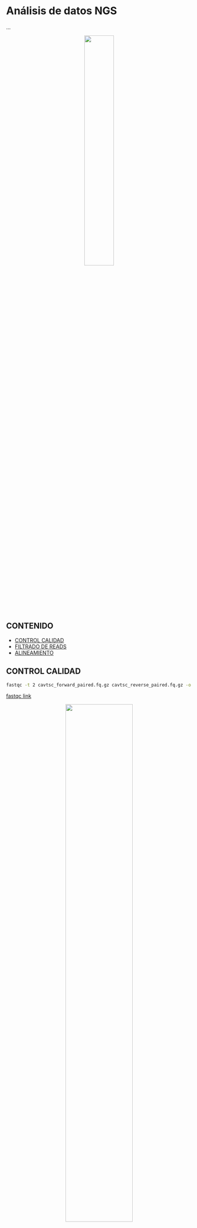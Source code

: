 Análisis de datos NGS
=====================
...

<p align="center">
    <img width="40%" src="https://hbctraining.github.io/Intro-to-rnaseq-hpc-O2/img/RNAseqWorkflow.png">
</p>

## CONTENIDO

- [CONTROL CALIDAD](#control-calidad)
- [FILTRADO DE READS](#filtrado-de-reads)
- [ALINEAMIENTO](#alineamiento)

## CONTROL CALIDAD

```bash
fastqc -t 2 cavtsc_forward_paired.fq.gz cavtsc_reverse_paired.fq.gz -o /mnt/disco2/fascue/cporcellus/results/fastqc/
```
[fastqc link](https://www.bioinformatics.babraham.ac.uk/projects/fastqc/)

<p align="center">
    <img width="60%" src="https://www.bioinformatics.babraham.ac.uk/projects/fastqc/fastqc.png">
</p>

## FILTRADO DE READS

<p align="center">
    <img width="70%" src="https://usermanual.wiki/Document/TrimmomaticManualV032.1972804677/asset-6.png">
</p>

```
java -jar ../descargas/Trimmomatic-0.39/trimmomatic-0.39.jar PE
     -phred33 
     -threads 2 
     file_1.fastq file_2.fastq 
     file_forward_paired.fq.gz file_forward_unpaired.fq.gz 
     file_reverse_paired.fq.gz file_revers_unpaired.fq.gz 
     ILLUMINACLIP:TruSeq3-PE-2.fa:2:30:10 
     LEADING:3 
     TRAILING:3 
     SLIDINGWINDOW:4:25 
     MINLEN:25
```

```sh
java -jar ../descargas/Trimmomatic-0.39/trimmomatic-0.39.jar PE -phred33 -threads 2 file_1.fastq file_2.fastq file_forward_paired.fq.gz file_forward_unpaired.fq.gz file_reverse_paired.fq.gz file_revers_unpaired.fq.gz ILLUMINACLIP:TruSeq3-PE-2.fa:2:30:10 LEADING:3 TRAILING:3 SLIDINGWINDOW:4:25 MINLEN:25
```

```   
java -jar ../descargas/Trimmomatic-0.39/trimmomatic-0.39.jar SE
     -phred33 
     -threads 2 
     file.fastq 
     file_trimm.fq 
     ILLUMINACLIP:TruSeq3-PE-2.fa:2:30:10 
     LEADING:3 
     TRAILING:3 
     SLIDINGWINDOW:4:25 
     MINLEN:25

```

```
ILLUMINACLIP:<fastaWithAdaptersEtc>:<seed mismatches>:<palindrome clip threshold>:<simple clip threshold>
LEADING:<quality> 
TRAILING:<quality> 
SLIDINGWINDOW:<windowSize>:<requiredQuality> 
MINLEN:<length>

```

## ALINEAMIENTO

<p align="center" width="100%">
    <img width="50%" src="https://i.ytimg.com/vi/6BJbEWyO_N0/maxresdefault.jpg">
</p>

```r 
#cargar paquetes para R
library(Rbowtie2)
library(Rsamtools)
```
### Preparacion del index 
Descargar secuencia de referencia [Genoma de A. thaliana](https://www.ncbi.nlm.nih.gov/genome/?term=Arabidopsis%20thaliana)

```r
bowtie2_build("AthalianaChr4.fasta", bt2Index = "index/" , overwrite = TRUE)
```
### Alineamiento de secuencias

```r
bowtie2_build("AthalianaChr4.fasta", bt2Index = "index/" , overwrite = TRUE)

bowtie2(bt2Index = "index/", 
        samOutput = "SRR390310.sam", 
        seq1 = "SRR390310_1.fastq", 
        seq2 = "SRR390310_2.fastq", 
        "--threads=3")
```

### Convertir SAM a BAM

```r
asBam("SRR390310.sam")
```

### Visualizar alineamiento

[igv link](https://software.broadinstitute.org/software/igv/download)
